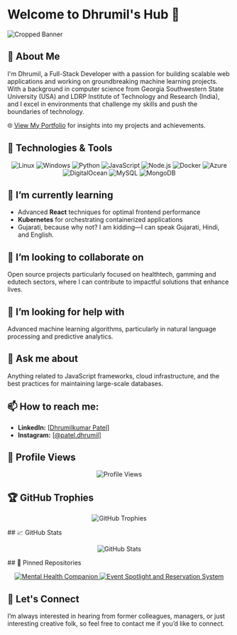 
# Welcome to Dhrumil's Hub 👋
![Cropped Banner](https://github.com/dhrumilp12/dhrumilp12/assets/123137675/da9956d0-11e8-4c06-8960-5133ecc6059e)
## 🚀 About Me
I'm Dhrumil, a Full-Stack Developer with a passion for building scalable web applications and working on groundbreaking machine learning projects. With a background in computer science from Georgia Southwestern State University (USA) and LDRP Institute of Technology and Research (India), and I excel in environments that challenge my skills and push the boundaries of technology.

🌐 [View My Portfolio](https://dhrumil-patel.onrender.com/) for insights into my projects and achievements.


## 🔧 Technologies & Tools
<p align="center">
  <img src="https://img.shields.io/badge/OS-Linux-FCC624?style=for-the-badge&logo=linux&logoColor=black" alt="Linux"/>
  <img src="https://img.shields.io/badge/OS-Windows-0078D6?style=for-the-badge&logo=windows&logoColor=white" alt="Windows"/>
  <img src="https://img.shields.io/badge/Code-Python-3776AB?style=for-the-badge&logo=python&logoColor=white" alt="Python"/>
  <img src="https://img.shields.io/badge/Code-JavaScript-F7DF1E?style=for-the-badge&logo=javascript&logoColor=black" alt="JavaScript"/>
  <img src="https://img.shields.io/badge/Code-Node.js-339933?style=for-the-badge&logo=node.js&logoColor=white" alt="Node.js"/>
  <img src="https://img.shields.io/badge/Tools-Docker-2496ED?style=for-the-badge&logo=docker&logoColor=white" alt="Docker"/>
  <img src="https://img.shields.io/badge/Cloud-Azure-0089D6?style=for-the-badge&logo=microsoft-azure&logoColor=white" alt="Azure"/>
  <img src="https://img.shields.io/badge/Cloud-DigitalOcean-0080FF?style=for-the-badge&logo=digitalocean&logoColor=white" alt="DigitalOcean"/>
  <img src="https://img.shields.io/badge/Database-MySQL-4479A1?style=for-the-badge&logo=mysql&logoColor=white" alt="MySQL"/>
  <img src="https://img.shields.io/badge/Database-MongoDB-47A248?style=for-the-badge&logo=mongodb&logoColor=white" alt="MongoDB"/>
</p>



## 🌱 I’m currently learning
- Advanced **React** techniques for optimal frontend performance
- **Kubernetes** for orchestrating containerized applications
- Gujarati, because why not? I am kidding—I can speak Gujarati, Hindi, and English.

## 👯 I’m looking to collaborate on
Open source projects particularly focused on healthtech, gamming and edutech sectors, where I can contribute to impactful solutions that enhance lives.

## 🤔 I’m looking for help with
Advanced machine learning algorithms, particularly in natural language processing and predictive analytics.

## 💬 Ask me about
Anything related to JavaScript frameworks, cloud infrastructure, and the best practices for maintaining large-scale databases.

## 📫 How to reach me:
- **LinkedIn:** [[Dhrumilkumar Patel](https://www.linkedin.com/in/dhrumil-patel2002/)]
- **Instagram:** [[@patel.dhrumil](https://instagram.com/patel.dhrumil)]


## 👀 Profile Views
<p align="center">
  <img src="https://visitor-badge.glitch.me/badge?page_id=dhrumilp12.dhrumilp12&left_color=gray&right_color=blue&left_text=Profile%20Views" alt="Profile Views"/>
</p>

## 🏆 GitHub Trophies
<p align="center"> <!-- Center align trophies -->
  <img src="https://github-profile-trophy.vercel.app/?username=dhrumilp12&theme=nord&column=7" alt="GitHub Trophies"/>
</p>
## 📈 GitHub Stats
<p align="center">
  <img src="https://github-readme-stats.vercel.app/api?username=dhrumilp12&show_icons=true&theme=algolia" alt="GitHub Stats"/>
</p>
## 📌 Pinned Repositories
<p align="center">
  <a href="https://github.com/dhrumilp12/Mental-Health-Companion">
    <img src="https://github-readme-stats.vercel.app/api/pin/?username=dhrumilp12&repo=Mental-Health-Companion&theme=nightowl" alt="Mental Health Companion"/>
  </a>
  <a href="https://github.com/dhrumilp12/DevPostGsw-main">
    <img src="https://github-readme-stats.vercel.app/api/pin/?username=dhrumilp12&repo=DevPostGsw-main&theme=nightowl" alt="Event Spotlight and Reservation System"/>
  </a>
</p>




## 🤝 Let's Connect
I’m always interested in hearing from former colleagues, managers, or just interesting creative folk, so feel free to contact me if you’d like to connect.
